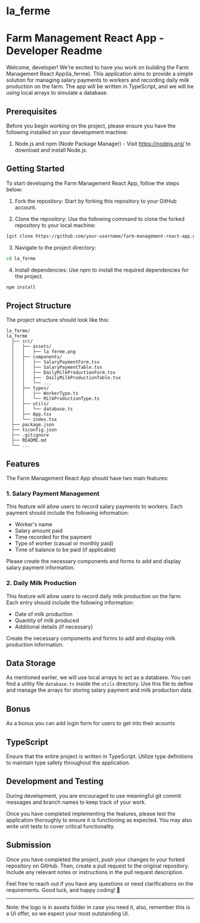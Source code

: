 # la_ferme

# Farm Management React App - Developer Readme

Welcome, developer! We're excited to have you work on building the Farm Management React App(la_ferme). This application aims to provide a simple solution for managing salary payments to workers and recording daily milk production on the farm. The app will be written in TypeScript, and we will be using local arrays to simulate a database.

## Prerequisites

Before you begin working on the project, please ensure you have the following installed on your development machine:

1. Node.js and npm (Node Package Manager) - Visit https://nodejs.org/ to download and install Node.js.

## Getting Started

To start developing the Farm Management React App, follow the steps below:

1. Fork the repository: Start by forking this repository to your GitHub account.

2. Clone the repository: Use the following command to clone the forked repository to your local machine:

```bash
[git clone https://github.com/your-username/farm-management-react-app.git](https://github.com/UsanaseD/la_ferme.git)
```

3. Navigate to the project directory:

```bash
cd la_ferme
```

4. Install dependencies: Use npm to install the required dependencies for the project.

```bash
npm install
```

## Project Structure

The project structure should look like this:

```
la_ferme/
la_ferme
  ├── src/
  │   ├── assets/
  │   │   ├── la ferme.png
  │   ├── components/
  │   │   ├── SalaryPaymentForm.tsx
  │   │   ├── SalaryPaymentTable.tsx
  │   │   ├── DailyMilkProductionForm.tsx
  │   │   ├──  DailyMilkProductionTable.tsx
  │   │   └── ...
  │   ├── types/
  │   │   ├── WorkerType.ts
  │   │   └── MilkProductionType.ts
  │   ├── utils/
  │   │   └── database.ts
  │   ├── App.tsx
  │   └── index.tsx
  ├── package.json
  ├── tsconfig.json
  ├── .gitignore
  ├── README.md
  └── ...
```

## Features

The Farm Management React App should have two main features:

### 1. Salary Payment Management

This feature will allow users to record salary payments to workers. Each payment should include the following information:

- Worker's name
- Salary amount paid
- Time recorded for the payment
- Type of worker (casual or monthly paid)
- Time of balance to be paid (if applicable)

Please create the necessary components and forms to add and display salary payment information.

### 2. Daily Milk Production

This feature will allow users to record daily milk production on the farm. Each entry should include the following information:

- Date of milk production
- Quantity of milk produced
- Additional details (if necessary)

Create the necessary components and forms to add and display milk production information.

## Data Storage

As mentioned earlier, we will use local arrays to act as a database. You can find a utility file `database.ts` inside the `utils` directory. Use this file to define and manage the arrays for storing salary payment and milk production data.

## Bonus

As a bonus you can add login form for users to get into their acounts

## TypeScript

Ensure that the entire project is written in TypeScript. Utilize type definitions to maintain type safety throughout the application.

## Development and Testing

During development, you are encouraged to use meaningful git commit messages and branch names to keep track of your work.

Once you have completed implementing the features, please test the application thoroughly to ensure it is functioning as expected. You may also write unit tests to cover critical functionality.

## Submission

Once you have completed the project, push your changes to your forked repository on GitHub. Then, create a pull request to the original repository. Include any relevant notes or instructions in the pull request description.

Feel free to reach out if you have any questions or need clarifications on the requirements. Good luck, and happy coding! 🚀

---

Note: the logo is in assets folder in case you need it, also, remember this is a UI offer, so we espect your most outstanding UI.
